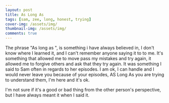 ```yaml
---
layout: post
title: As Long As
tags: [sam, zee, long, honest, trying]
cover-img: /assets/img/
thumbnail-img: /assets/img/
comments: true
---
```

The phrase "As long as ", is something i have always believed in, I don't know where I learned it, and I can't remember anyone saying it to to me. It's something that allowed me to move pass my mistakes and try again, it allowed me to forgive others and ask that they try again. It was something I said to Sam often in regards to her episodes. I am ok, I can handle and I would never leave you because of your episodes, AS Long As you are trying to understand them, I'm here and it's ok.  

I'm not sure if it's a good or bad thing from the other person's perspective, but I have always meant it when I said it.
